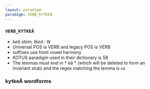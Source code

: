 ```yaml
---
layout: paradigm
paradigm: VERB_KYTKEÄ
---
```

### ` VERB_KYTKEÄ `

* _keä stem, tkeä : tk_
* Universal POS is VERB and legacy POS is VERB
* suffixes use front vowel harmony
* KOTUS paradigm used in their dictionary is 58
* The lemmas must end in * eä * (which will be deleted to form an invariant stub) and the regex matching the lemma is ` eä `

### kytkeÄ wordforms


